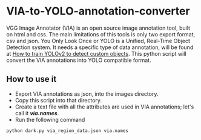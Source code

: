 # VIA-to-YOLO-annotation-converter

VGG Image Annotator (VIA) is an  open source image annotation tool, built on html and css. The main limitations of this tools is only two export format, csv and json.
You Only Look Once or YOLO is a Unified, Real-Time Object Detection system. It needs a specific type of data annotation, will be found at [How to train YOLOv2 to detect custom objects](https://medium.com/@manivannan_data/how-to-train-yolov2-to-detect-custom-objects-9010df784f36).
This python script will convert the VIA annotations into YOLO compatible format.

## How to use it
- Export VIA annotations as json, into the images directory.
- Copy this script into that directory.
- Create a text file with all the attributes are used in VIA annotations; let's call it ***via.names***.
- Run the following command
```python
python dark.py via_region_data.json via.names
```
